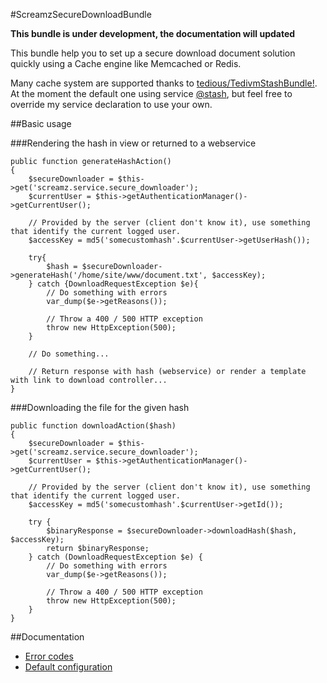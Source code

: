 #ScreamzSecureDownloadBundle

**This bundle is under development, the documentation will updated**

This bundle help you to set up a secure download document solution quickly using a Cache engine like Memcached or Redis.

Many cache system are supported thanks to [tedious/TedivmStashBundle!](https://github.com/tedious/TedivmStashBundle).
At the moment the default one using service [@stash]( TedivmStashBundle/Service/CacheService.php), but
feel free to override my service declaration to use your own.

##Basic usage

###Rendering the hash in view or returned to a webservice

    public function generateHashAction()
    {
        $secureDownloader = $this->get('screamz.service.secure_downloader');
        $currentUser = $this->getAuthenticationManager()->getCurrentUser();
    
        // Provided by the server (client don't know it), use something that identify the current logged user.
        $accessKey = md5('somecustomhash'.$currentUser->getUserHash());
    
        try{
            $hash = $secureDownloader->generateHash('/home/site/www/document.txt', $accessKey);
        } catch {DownloadRequestException $e){
            // Do something with errors
            var_dump($e->getReasons());
             
            // Throw a 400 / 500 HTTP exception
            throw new HttpException(500);
        }
        
        // Do something...
        
        // Return response with hash (webservice) or render a template with link to download controller...
    }

###Downloading the file for the given hash

    public function downloadAction($hash)
    {
        $secureDownloader = $this->get('screamz.service.secure_downloader');
        $currentUser = $this->getAuthenticationManager()->getCurrentUser();

        // Provided by the server (client don't know it), use something that identify the current logged user.
        $accessKey = md5('somecustomhash'.$currentUser->getId());
        
        try {
            $binaryResponse = $secureDownloader->downloadHash($hash, $accessKey);
            return $binaryResponse;
        } catch (DownloadRequestException $e) {
            // Do something with errors
            var_dump($e->getReasons());
            
            // Throw a 400 / 500 HTTP exception
            throw new HttpException(500);
        }
    }

##Documentation

* [Error codes](/Resources/doc/error_codes.md)
* [Default configuration](/Resources/doc/config.md)


